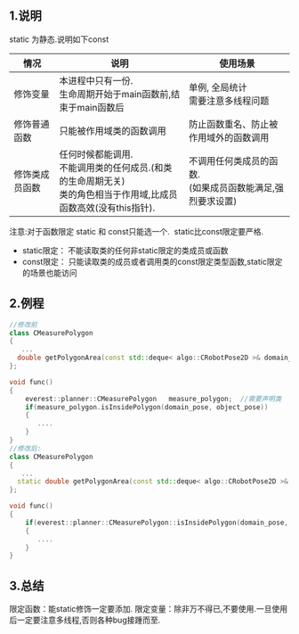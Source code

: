 
## 1.说明
static 为静态.说明如下const

| 情况  | 说明  | 使用场景 |
| --- | --- | --- |
| 修饰变量 | 本进程中只有一份. <br>生命周期开始于main函数前,结束于main函数后 | 单例, 全局统计 <br>需要注意多线程问题 |
| 修饰普通函数 | 只能被作用域类的函数调用 | 防止函数重名、防止被作用域外的函数调用 |
| 修饰类成员函数 | 任何时候都能调用. <br>不能调用类的任何成员.(和类的生命周期无关) <br>类的角色相当于作用域,比成员函数高效(没有this指针). | 不调用任何类成员的函数. <br>(如果成员函数能满足,强烈要求设置) |

注意:对于函数限定 static 和 const只能选一个.  static比const限定要严格.
- static限定： 不能读取类的任何非static限定的类成员或函数
- const限定： 只能读取类的成员或者调用类的const限定类型函数,static限定的场景也能访问

## 2.例程
```cpp
//修改前
class CMeasurePolygon
{
   ...
  double getPolygonArea(const std::deque< algo::CRobotPose2D >& domain_pose);
};

void func()
{
    everest::planner::CMeasurePolygon   measure_polygon;  //需要声明类
    if(measure_polygon.isInsidePolygon(domain_pose, object_pose))
    {
       ....
    }
}
//修改后:
class CMeasurePolygon
{
   ...
  static double getPolygonArea(const std::deque< algo::CRobotPose2D >& domain_pose); //静态方法
};

void func()
{
    if(everest::planner::CMeasurePolygon::isInsidePolygon(domain_pose, object_pose)) //不需要初始化类
    {
       ....
    }
}

```
## 3.总结
   限定函数：能static修饰一定要添加.
  限定变量：除非万不得已,不要使用.一旦使用后一定要注意多线程,否则各种bug接踵而至.

